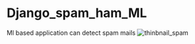 # Django_spam_ham_ML
Ml based application can detect spam mails
![thinbnail_spam](https://github.com/user-attachments/assets/7b3069cd-d2a9-4bd0-8ede-dbf04db5ae56)

